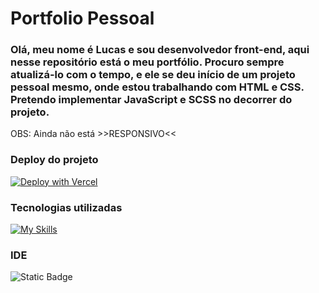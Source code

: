 # Portfolio Pessoal

### Olá, meu nome é Lucas e sou desenvolvedor front-end, aqui nesse repositório está o meu portfólio. Procuro sempre atualizá-lo com o tempo, e ele se deu início de um projeto pessoal mesmo, onde estou trabalhando com HTML e CSS. Pretendo implementar JavaScript e SCSS no decorrer do projeto. 

OBS: Ainda não está >>RESPONSIVO<<

### Deploy do projeto
[![Deploy with Vercel](https://vercel.com/button)](https://myportfolio-lucascampardo.vercel.app/)

### Tecnologias utilizadas
[![My Skills](https://skillicons.dev/icons?i=html,css,git)](https://skillicons.dev)

### IDE
![Static Badge](https://img.shields.io/badge/editor-webstorm-cyan)


